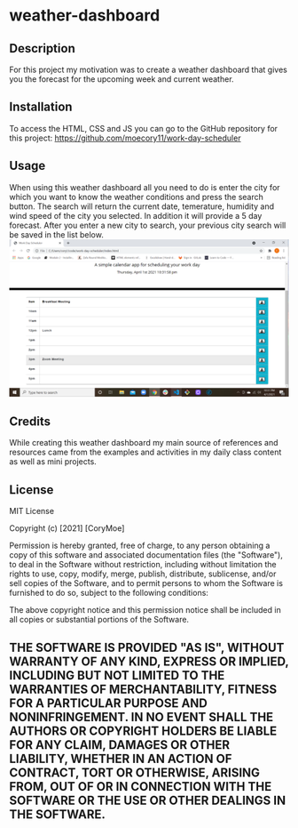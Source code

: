 # weather-dashboard
## Description
For this project my motivation was to create a weather dashboard that gives you the forecast for the upcoming week and current weather. 
## Installation
To access the HTML, CSS and JS you can go to the GitHub repository for this project:
https://github.com/moecory11/work-day-scheduler
## Usage
When using this weather dashboard all you need to do is enter the city for which you want to know the weather conditions and press the search button. The search will return the current date, temerature, humidity and wind speed of the city you selected. In addition it will provide a 5 day forecast. After you enter a new city to search, your previous city search will be saved in the list below.
![Website with navigation bar](https://github.com/moecory11/work-day-scheduler/blob/main/images/Day%20Planner%20Screenshot.png?raw=true)

## Credits
While creating this weather dashboard my main source of references and resources came from the examples and activities in my daily class content as well as mini projects.
## License
MIT License

Copyright (c) [2021] [CoryMoe]

Permission is hereby granted, free of charge, to any person obtaining a copy
of this software and associated documentation files (the "Software"), to deal
in the Software without restriction, including without limitation the rights
to use, copy, modify, merge, publish, distribute, sublicense, and/or sell
copies of the Software, and to permit persons to whom the Software is
furnished to do so, subject to the following conditions:

The above copyright notice and this permission notice shall be included in all
copies or substantial portions of the Software.

THE SOFTWARE IS PROVIDED "AS IS", WITHOUT WARRANTY OF ANY KIND, EXPRESS OR
IMPLIED, INCLUDING BUT NOT LIMITED TO THE WARRANTIES OF MERCHANTABILITY,
FITNESS FOR A PARTICULAR PURPOSE AND NONINFRINGEMENT. IN NO EVENT SHALL THE
AUTHORS OR COPYRIGHT HOLDERS BE LIABLE FOR ANY CLAIM, DAMAGES OR OTHER
LIABILITY, WHETHER IN AN ACTION OF CONTRACT, TORT OR OTHERWISE, ARISING FROM,
OUT OF OR IN CONNECTION WITH THE SOFTWARE OR THE USE OR OTHER DEALINGS IN THE
SOFTWARE.
---